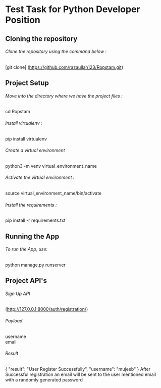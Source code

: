 # Test Task for Python Developer Position

## Cloning the repository

###### Clone the repository using the command below :
[git clone] (https://github.com/razaullah123/Ropstam.git)

## Project Setup

###### Move into the directory where we have the project files :
cd Ropstam

###### Install virtualenv :
pip install virtualenv

###### Create a virtual environment
python3 -m venv virtual_environment_name

###### Activate the virtual environment :
source virtual_environment_name/bin/activate

###### Install the requirements :
pip install -r requirements.txt


## Running the App
###### To run the App, use:  
python manage.py runserver

## Project API's
###### Sign Up API
(http://127.0.0.1:8000/auth/registration/)

###### Payload  
username  
email  

###### Result
{
    "result": "User Register Successfully",
    "username": "mujeeb"
}
After Successful registration an email will be sent to the user mentioned email with a randomly generated password